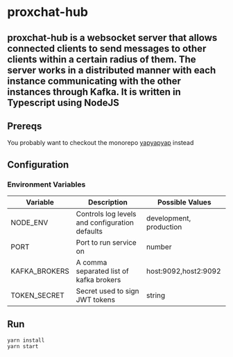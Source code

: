 # proxchat-hub

proxchat-hub is a websocket server that allows connected clients to send messages to other clients within a 
certain radius of them. The server works in a distributed manner with each instance communicating with the other 
instances through Kafka. It is written in Typescript using NodeJS
---

## Prereqs
You probably want to checkout the monorepo [yapyapyap](https://www.github.com/stone1549/yapyapyap) instead

## Configuration
### Environment Variables

| Variable      | Description                                    | Possible Values         |
|---------------|------------------------------------------------|-------------------------|
 | NODE_ENV      | Controls log levels and configuration defaults | development, production |
 | PORT          | Port to run service on                         | number                  |
 | KAFKA_BROKERS | A comma separated list of kafka brokers        | host:9092,host2:9092    |
 | TOKEN_SECRET  | Secret used to sign JWT tokens                 | string                  |

## Run

    yarn install
    yarn start